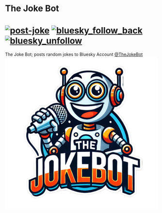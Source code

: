 # The Joke Bot
# [![post-joke](https://github.com/chris-gillatt/thejokebot/actions/workflows/post-joke.yml/badge.svg)](https://github.com/chris-gillatt/thejokebot/actions/workflows/post-joke.yml) [![bluesky_follow_back](https://github.com/chris-gillatt/thejokebot/actions/workflows/bluesky_follow_back.yml/badge.svg)](https://github.com/chris-gillatt/thejokebot/actions/workflows/bluesky_follow_back.yml) [![bluesky_unfollow](https://github.com/chris-gillatt/thejokebot/actions/workflows/bluesky_unfollow.yml/badge.svg)](https://github.com/chris-gillatt/thejokebot/actions/workflows/bluesky_unfollow.yml)

The Joke Bot; posts random jokes to Bluesky Account [@TheJokeBot](https://bsky.app/profile/thejokebot.bsky.social)
![joke bot](./images/jokebot-logo.png)

